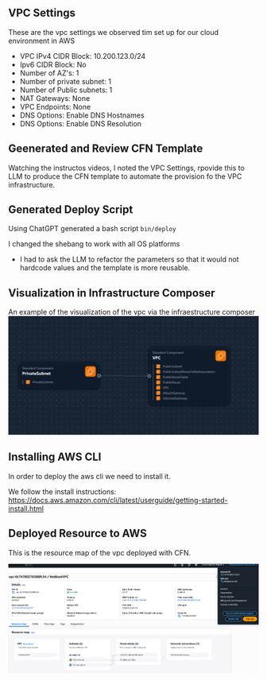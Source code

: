 ## VPC Settings

These are the vpc settings we observed tim set up for our cloud environment in AWS 

- VPC IPv4 CIDR Block: 10.200.123.0/24
- Ipv6 CIDR Block: No
- Number of AZ's: 1 
- Number of private subnet: 1
- Number of Public subnets: 1
- NAT Gateways: None
- VPC Endpoints: None
- DNS Options: Enable DNS Hostnames
- DNS Options: Enable DNS Resolution

## Geenerated and Review CFN Template

Watching the instructos videos, I noted the VPC Settings, rpovide this to LLM to produce the CFN template to automate the provision fo the VPC infrastructure.


## Generated Deploy Script

Using ChatGPT generated a bash script  `bin/deploy`

I changed the shebang to work with all OS platforms

- I had to ask the LLM to refactor the parameters so that it would not hardcode values and the template is more reusable. 
## Visualization  in Infrastructure Composer 

An example of the visualization of the vpc via the infraestructure composer
![](assets/aws_infr_composer.png)

## Installing AWS CLI 

In order to deploy the aws cli we need to install it.

We follow the install instructions:
https://docs.aws.amazon.com/cli/latest/userguide/getting-started-install.html


## Deployed Resource to AWS

This is the resource map of the vpc deployed with CFN.

![](assets/aws_vpc_resource_map.png)

